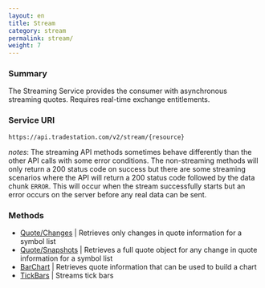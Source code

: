 ```yaml
---
layout: en
title: Stream
category: stream
permalink: stream/
weight: 7
---
```


### Summary

The Streaming Service provides the consumer with asynchronous streaming quotes. Requires real-time exchange entitlements.

### Service URI

`https://api.tradestation.com/v2/stream/{resource}`

*notes*: The streaming API methods sometimes behave differently than the other API calls with some error conditions. The non-streaming methods will only return a 200 status code on success but there are some streaming scenarios where the API will return a 200 status code followed by the data chunk `ERROR`. This will occur when the stream successfully starts but an error occurs on the server before any real data can be sent.

### Methods

* [Quote/Changes](quote-changes) | Retrieves only changes in quote information for a symbol list
* [Quote/Snapshots](quote-snapshots) | Retrieves a full quote object for any change in quote information for a symbol list
* [BarChart](barchart) | Retrieves quote information that can be used to build a chart
* [TickBars](tickbars) | Streams tick bars

